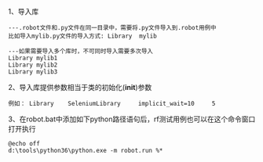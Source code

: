 1、导入库
    
    ---.robot文件和.py文件在同一目录中，需要将.py文件导入到.robot用例中
    比如导入mylib.py文件的导入方式: Library  mylib
    
    ---如果需要导入多个库时，不可同时导入需要多次导入
    Library mylib1
    Library mylib2
    Library mylib3
   
2、导入库提供参数相当于类的初始化(__init__)参数

    例如： Library    SeleniumLibrary     implicit_wait=10     5 
    
3、在robot.bat中添加如下python路径语句后，rf测试用例也可以在这个命令窗口打开执行

    @echo off
    d:\tools\python36\python.exe -m robot.run %*
    